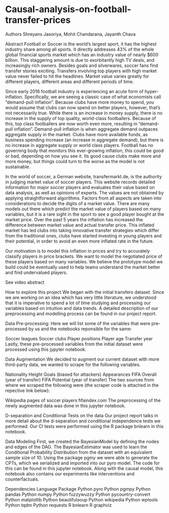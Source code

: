 # Causal-analysis-on-football-transfer-prices
Authors
Shreyans Jasoriya, Mohit Chandarana, Jayanth Chava

Abstract
Football or Soccer is the world’s largest sport, it has the highest industry share among all sports. It directly addresses 43% of the whole global financial sports market which has an industry value of nearly $600 billion. This staggering amount is due to exorbitantly high TV deals, and increasingly rich owners. Besides goals and silverwares, soccer fans find transfer stories exciting. Transfers involving top players with high market value never failed to hit the headlines. Market value varies greatly for different players, different areas and different periods of time.

Since early 2016 football industry is experiencing an acute form of hyper-inflation. Specifically, we are seeing a classic case of what economists call “demand-pull inflation”. Because clubs have more money to spend, you would assume that clubs can now spend on better players, however, that’s not necessarily true. While there is an increase in money supply, there is no increase in the supply of top quality, world-class footballers. Because of this, top class footballers are now worth even more, resulting in “demand-pull inflation”. Demand-pull inflation is when aggregate demand outpaces aggregate supply in the market. Clubs have more available funds, as business spending increase (an increase in aggregate demand), but there is no increase in aggregate supply or world class players. Football has no governing body that monitors this ever-growing inflation, this could be good or bad, depending on how you see it. Its good cause clubs make more and more money, but things could turn to the worse as the model is not sustainable.

In the world of soccer, a German website, transfermarkt.de, is the authority in judging market value of soccer players. This website records detailed information for major soccer players and evaluates their value based on data analysis, as well as opinions of experts. The values are not obtained by applying straightforward algorithms. Factors from all aspects are taken into considerations to decide the digits of a market value. There are many models out there which predict the market value of players based on many variables, but it is a rare sight in the sport to see a good player bought at the market price. Over the past 5 years the inflation has increased the difference between market value and actual transfer price. This inflated market has led clubs into taking innovative transfer strategies which differ from the traditional ones, clubs have started investing in young players and their potential, in order to avoid an even more inflated rate in the future.

Our motivation is to model this inflation in prices and try to accurately classify players in price brackets. We want to model the negotiated price of these players based on many variables. We believe the prototype model we build could be eventually used to help teams understand the market better and find undervalued players.

See video abstract

How to explore this project
We began with the initial transfers dataset. Since we are working on an idea which has very little literature, we understood that it is imperative to spend a lot of time studying and processing our variables based on intuition and data trends. A detailed description of our preprocessing and modelling process can be found in our project report.

Data Pre-processing:
Here we will list some of the variables that were pre-processed by us and the notebooks reponsible for the same:

Soccer leagues
Soccer clubs
Player positions
Player age
Transfer year
Lastly, these pre-processed variables from the initial dataset were processed using this jypyter notebook.

Data Augmentation
We decided to augment our current dataset with more third-party data, we wanted to scrape for the following variables.

Nationality
Height
Goals (biased for attackers)
Appearances
FIFA Overall (year of transfer)
FIFA Potential (year of transfer)
The two sources from where we scraped the following were (the scraper code is attached in the repective link below):

Wikipedia pages of soccer players
fifaindex.com
The preprocessing of the newly augmented data was done in this jupyter notebook.

D-separation and Conditional Tests on the data
Our project report talks in more detail about the d-separation and conditional independence tests we performed. Our CI tests were performed using the R package bnlearn in this notebook.

Data Modeling
First, we created the BayesianModel by defining the nodes and edges of the DAG. The BayesianEstimator was used to learn the Conditional Probability Distribution from the dataset with an equivalent sample size of 10. Using the package pgmy we were able to generate the CPTs, which we serialized and imported into our pyro model. The code for this can be found in this jupyter notebook. Along with the causal model, this notebook also contains our experiments like interventions and counterfactuals.

Dependencies
Language	Package
Python	pyro
Python	pgmpy
Python	pandas
Python	numpy
Python	fuzzywuzzy
Python	pycountry-convert
Python	matplotlib
Python	beautifulsoup
Python	wikipedia
Python	wptools
Python	tqdm
Python	requests
R	bnlearn
R	graphviz
